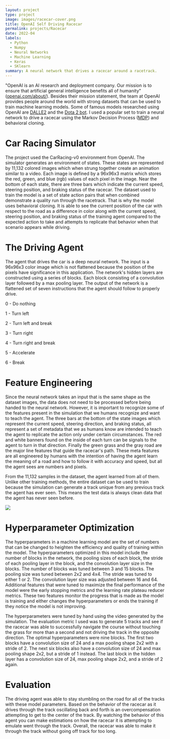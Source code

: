 ```yaml
---
layout: project
type: project
image: images/racecar-cover.png
title: OpenAI Self Driving Racecar
permalink: projects/Racecar
date: 2022-04
labels:
  - Python
  - Numpy
  - Neural Networks
  - Machine Learning
  - Keras
  - SKlearn
summary: A neural network that drives a racecar around a racetrack.
---
```


"OpenAI is an AI research and deployment company. Our mission is to ensure that artificial general intelligence benefits all of humanity" ([openai.com/about/](https://openai.com/about/)). Besides their mission statement, the team at OpenAI provides people around the world with strong datasets that can be used to train machine learning models. Some of famous models researched using OpenAI are [DALLE2](https://openai.com/dall-e-2/) and the [Dota 2 bot](https://openai.com/blog/dota-2/). I used a popular set to train a neural network to drive a racecar using the Markov Decision Process ([MDP](https://en.wikipedia.org/wiki/Markov_decision_process)) and behavioral cloning.

# Car Racing Simulator
The project used the CarRacing-v0 environment from OpenAI. The simulator generates an environment of states. These states are represented by 11,132 colored images which when strung together create an animation similar to a video. Each image is defined by a 96x96x3 matrix which stores the red, green, and blue (rgb) values of each pixel in the image. Near the bottom of each state, there are three bars which indicate the current speed, steering position, and braking status of the racecar. The dataset used to train the model is a set of state action pairs that when combined demonstrate a quality run through the racetrack. That is why the model uses behavioral cloning. It is able to see the current position of the car with respect to the road as a difference in color along with the current speed, steering position, and braking status of the training agent compared to the expected action to take and attempts to replicate that behavior when that scenario appears while driving.

# The Driving Agent
The agent that drives the car is a deep neural network. The input is a 96x96x3 color image which is not flattened because the position of the pixels have significance in this application. The network's hidden layers are constructed using a series of blocks. Each block consisting of a convolution layer followed by a max pooling layer. The output of the network is a flattened set of seven instructions that the agent should follow to properly drive.

0 - Do nothing

1 - Turn left

2 - Turn left and break

3 - Turn right

4 - Turn right and break

5 - Accelerate

6 - Break

# Feature Engineering
Since the neural network takes an input that is the same shape as the dataset images, the data does not need to be processed before being handed to the neural network. However, it is important to recognize some of the features present in the simulation that we humans recognize and want to teach the agent. The three bars at the bottom of the state images which represent the current speed, steering direction, and braking status, all represent a set of metadata that we as humans know are intended to teach the agent to replicate the action only under certain circumstances. The red and white banners found on the inside of each turn can be signals to the agent to turn in that direction. Finally the green grass and the gray road are the major line features that guide the racecar's path. These meta features are all engineered by humans with the intention of having the agent learn the meaning of a road and how to follow it with accuracy and speed, but all the agent sees are numbers and pixels.

From the 11,132 samples in the dataset, the agent learned from all of them. Unlike other training methods, the entire dataset can be used to train because the simulation can generate a track unique from any previous track the agent has ever seen. This means the test data is always clean data that the agent has never seen before.

<img class = "ui medium floated left image" src = "../images/open-ai-racecar.gif">

# Hyperparameter Optimization
The hyperparameters in a machine learning model are the set of numbers that can be changed to heighten the efficiency and quality of training within the model. The hyperparameters optimized in this model include the number of blocks in the network, the pooling sizes of each block, the stride of each pooling layer in the block, and the convolution layer size in the blocks. The number of blocks was tuned between 3 and 15 blocks. The pooling size was tuned between 2x2 and 4x4. The stride was tuned to either 1 or 2. The convolution layer size was adjusted between 16 and 64. Additional features that were tuned to maximize the final performance of the model were the early stopping metrics and the learning rate plateau reducer metrics. These two features monitor the progress that is made as the model is training and either changes the hyperparameters or ends the training if they notice the model is not improving.

The hyperparameters were tuned by hand using the video generated by the simulation. The evaluation metric I used was to generate 5 tracks and see if the racecar was able to successfully navigate the course without touching the grass for more than a second and not driving the track in the opposite direction. The optimal hyperparameters were nine blocks. The first two blocks have a convolution size of 24 and a max pooling shape 2x2 with a stride of 2. The next six blocks also have a convolution size of 24 and max pooling shape 2x2, but a stride of 1 instead. The last block in the hidden layer has a convolution size of 24, max pooling shape 2x2, and a stride of 2 again.

# Evaluation
The driving agent was able to stay stumbling on the road for all of the tracks with these model parameters. Based on the behavior of the racecar as it drives through the track oscillating back and forth is an overcompensation attempting to get to the center of the track. By watching the behavior of this agent you can make estimations on how the racecar it is attempting to emulate went through the track. Overall, the racecar was able to make it through the track without going off track for too long. 